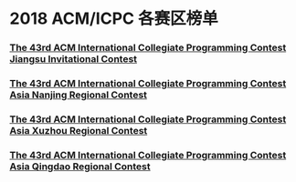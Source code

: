 # 2018 ACM/ICPC 各赛区榜单 
### [The 43rd ACM International Collegiate Programming Contest Jiangsu Invitational Contest](2018-icpc-Xuzhou-Invitation/board.html)
### [The 43rd ACM International Collegiate Programming Contest Asia Nanjing Regional Contest](2018-icpc-Nanjing/board.html)
### [The 43rd ACM International Collegiate Programming Contest Asia Xuzhou Regional Contest](2018-icpc-Xuzhou/board.html)
### [The 43rd ACM International Collegiate Programming Contest Asia Qingdao Regional Contest](2018-icpc-Qingdao/board.html)
